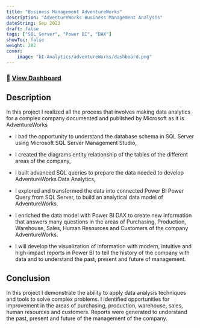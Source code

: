 ```yaml
---
title: "Business Management AdventureWorks"
description: "AdventureWorks Business Management Analysis"
dateString: Sep 2023
draft: false
tags: ["SQL Server", "Power BI", "DAX"]
showToc: false
weight: 202
cover:
    image: "bI-Analytics/adventureWorks/dashboard.png"
--- 
```

### 🔗 [View Dashboard](https://github.com/dasanmiguelv/data-analytics/tree/main/adventure-works/visualizations)

## Description
In this project I realized all the process that involves making data analytics for a complex company documented and published by Microsoft as it is AdventureWorks

* I had the opportunity to understand the database schema in SQL Server using Microsoft SQL Server Management Studio,

* I created the diagrams entity relationship of the tables of the different areas of the company,

* I built advanced SQL queries to prepare the data needed to develop AdventureWorks Data Analytics,

* I explored and transformed the data into connected Power BI Power Query from SQL Server, to build an analytical data model of AdventureWorks.

* I enriched the data model with Power BI DAX to create new information that answers many questions in the areas of Purchasing, Production, Warehouse, Sales, Human Resources and Customers of the company AdventureWorks.

* I will develop the visualization of information with modern, intuitive and high-impact reports in Power BI to tell the history of the company with data and to understand the past, present and future of management.

## Conclusion

In this project I demonstrate the ability to apply data analysis techniques and tools to solve complex problems. I identified opportunities for improvement in the areas of purchasing, production, warehouse, sales, human resources and customers. Reports were generated to understand the past, present and future of the management of the company.